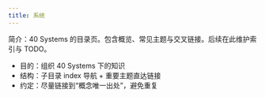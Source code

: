 ```yaml
---
title: 系统
---
```


简介：40 Systems 的目录页。包含概览、常见主题与交叉链接。后续在此维护索引与 TODO。

- 目的：组织 40 Systems 下的知识
- 结构：子目录 index 导航 + 重要主题直达链接
- 约定：尽量链接到“概念唯一出处”，避免重复
